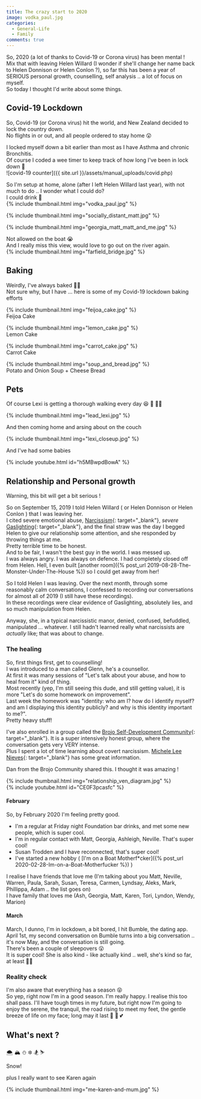 ```yaml
---
title: The crazy start to 2020
image: vodka_paul.jpg
categories:
  - General-Life
  - Family
comments: true
---
```

So, 2020 (a lot of thanks to Covid-19 or Corona virus) has been mental !  
Mix that with leaving Helen Willard (I wonder if she'll change her name back to Helen Donnison or Helen Conlon ?), so far this has been a year of SERIOUS personal growth, counselling, self analysis .. a lot of focus on myself.  
So today I thought I'd write about some things.  

## Covid-19 Lockdown
So, Covid-19 (or Corona virus) hit the world, and New Zealand decided to lock the country down.  
No flights in or out, and all people ordered to stay home 😲  

I locked myself down a bit earlier than most as I have Asthma and chronic Bronchitis.  
Of course I coded a wee timer to keep track of how long I've been in lock down 🤣  
![covid-19 counter]({{ site.url }}/assets/manual_uploads/covid.php)

So I'm setup at home, alone (after I left Helen Willard last year), with not much to do .. I wonder what I could do?  
I could drink 🥂  
{% include thumbnail.html img="vodka_paul.jpg" %}  

{% include thumbnail.html img="socially_distant_matt.jpg" %}  

{% include thumbnail.html img="georgia_matt_matt_and_me.jpg" %}  

Not allowed on the boat 😭  
And I really miss this view, would love to go out on the river again.  
{% include thumbnail.html img="farfield_bridge.jpg" %}  

## Baking
Weirdly, I've always baked 🤷‍♂️  
Not sure why, but I have ... here is some of my Covid-19 lockdown baking efforts  

{% include thumbnail.html img="feijoa_cake.jpg" %}  
Feijoa Cake  

{% include thumbnail.html img="lemon_cake.jpg" %}  
Lemon Cake  

{% include thumbnail.html img="carrot_cake.jpg" %}  
Carrot Cake  

{% include thumbnail.html img="soup_and_bread.jpg" %}  
Potato and Onion Soup + Cheese Bread

## Pets
Of course Lexi is getting a thorough walking every day 😆 🐶 🐾🐾  

{% include thumbnail.html img="lead_lexi.jpg" %}  

And then coming home and arsing about on the couch  

{% include thumbnail.html img="lexi_closeup.jpg" %}  

And I've had some babies  

{% include youtube.html id="h5MBwpdBowA" %}

## Relationship and Personal growth
Warning, this bit will get a bit serious !  

So on September 15, 2019 I told Helen Willard ( or Helen Donnison or Helen Conlon ) that I was leaving her.  
I cited severe emotional abuse, [Narcissism](https://en.wikipedia.org/wiki/Narcissism){: target="_blank"}, _severe_ [Gaslighting](https://en.wikipedia.org/wiki/Gaslighting){: target="_blank"}, and the final straw was the day I begged Helen to give our relationship some attention, and she responded by throwing things at me.  
Pretty terrible time to be honest.  
And to be fair, I wasn't the best guy in the world. I was messed up.  
I was always angry. I was always on defence. I had completely closed off from Helen. Hell, I even built [another room]({% post_url 2019-08-28-The-Monster-Under-The-House %}) so I could get away from her!  

So I told Helen I was leaving. Over the next month, through some reasonably calm conversations, I confessed to recording our conversations for almost all of 2019 (I still have these recordings).  
In these recordings were clear evidence of Gaslighting, absolutely lies, and so much manipulation from Helen.

Anyway, she, in a typical narcissistic manor, denied, confused, befuddled, manipulated ... whatever. I still hadn't learned really what narcissists are _actually_ like; that was about to change.

### The healing
So, first things first, get to counselling!  
I was introduced to a man called Glenn, he's a counsellor.  
At first it was many sessions of "Let's talk about your abuse, and how to heal from it" kind of thing.  
Most recently (yep, I'm still seeing this dude, and still getting value), it is more "Let's do some homework on improvement".  
Last week the homework was "identity: who am I? how do I identify myself? and am I displaying this identity publicly? and why is this identity important to me?".  
Pretty heavy stuff! 

I've also enrolled in a group called the [Brojo Self-Development Community](https://brojo.online){: target="_blank"}. It is a super intensively honest group, where the conversation gets very VERY intense.  
Plus I spent a lot of time learning about covert narcissism. [Michele Lee Nieves](http://link2.nz/micheleleenieves){: target="_blank"} has some great information.  

Dan from the Brojo Community shared this. I thought it was amazing !  

{% include thumbnail.html img="relationship_ven_diagram.jpg" %}  
{% include youtube.html id="CE0F3pcasfc" %}

#### February 

So, by February 2020 I'm feeling pretty good.  
* I'm a regular at Friday night Foundation bar drinks, and met some new people, which is super cool.
* I'm in regular contact with Matt, Georgia, Ashleigh, Neville. That's super cool!
* Susan Trodden and I have reconnected, that's super cool!
* I've started a new hobby ( [I'm on a Boat Motherf*cker]({% post_url 2020-02-28-Im-on-a-Boat-Motherfucker %}) )  

I realise I have friends that love me (I'm talking about you Matt, Neville, Warren, Paula, Sarah, Susan, Teresa, Carmen, Lyndsay, Aleks, Mark, Phillippa, Adam .. the list goes on)  
I have family that loves me (Ash, Georgia, Matt, Karen, Tori, Lyndon, Wendy, Marion) 

#### March

March, I dunno, I'm in lockdown, a bit bored, I hit Bumble, the dating app.  
April 1st, my second conversation on Bumble turns into a big conversation .. it's now May, and the conversation is still going.  
There's been a couple of sleepovers 😮  
It is super cool! She is also kind - like actually kind .. well, she's kind so far, at least 🤣🤣  

### Reality check 
I'm also aware that everything has a season 😝  
So yep, right now I'm in a good season. I'm really happy. I realise this too shall pass. I'll have tough times in my future, but right now I'm going to enjoy the serene, the tranquil, the road rising to meet my feet, the gentle breeze of life on my face; long may it last 💖 🥰 💕 

## What's next ?
  

🌨️ 🏔️ ⛄ ❄️  🏂 ⛷️

Snow!  

plus I really want to see Karen again  

{% include thumbnail.html img="me-karen-and-mum.jpg" %}  
